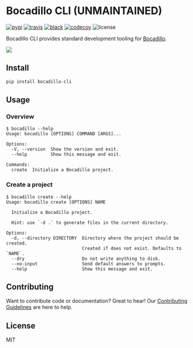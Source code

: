# Bocadillo CLI (UNMAINTAINED)

[![pypi](https://img.shields.io/pypi/v/bocadillo-cli.svg)][pypi-url]
[![travis](https://img.shields.io/travis/bocadilloproject/bocadillo-cli.svg)](https://travis-ci.org/bocadilloproject/bocadillo)
[![black](https://img.shields.io/badge/code_style-black-000000.svg)](https://github.com/ambv/black)
[![codecov](https://codecov.io/gh/bocadilloproject/bocadillo-cli/branch/master/graph/badge.svg)](https://codecov.io/gh/bocadilloproject/bocadillo-cli)
![license](https://img.shields.io/pypi/l/bocadillo-cli.svg)

[pypi-url]: https://pypi.org/project/bocadillo-cli

Bocadillo CLI provides standard development tooling for [Bocadillo].

[bocadillo]: https://github.com/bocadilloproject/bocadillo

![](media/demo.gif)

## Install

```bash
pip install bocadillo-cli
```

## Usage

### Overview

```
$ bocadillo --help
Usage: bocadillo [OPTIONS] COMMAND [ARGS]...

Options:
  -V, --version  Show the version and exit.
  --help         Show this message and exit.

Commands:
  create  Initialize a Bocadillo project.
```

### Create a project

```
$ bocadillo create --help
Usage: bocadillo create [OPTIONS] NAME

  Initialize a Bocadillo project.

  Hint: use `-d .` to generate files in the current directory.

Options:
  -d, --directory DIRECTORY  Directory where the project should be created.
                             Created if does not exist. Defaults to `NAME`.
  --dry                      Do not write anything to disk.
  --no-input                 Send default answers to prompts.
  --help                     Show this message and exit.
```

## Contributing

Want to contribute code or documentation? Great to hear! Our [Contributing Guidelines](https://github.com/bocadilloproject/bocadillo-cli/blob/master/CONTRIBUTING.md) are here to help.

## License

MIT
